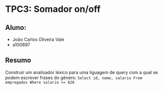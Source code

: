 # TPC3: Somador on/off
## Aluno: 
- João Carlos Oliveira Vale 
- a100697

## Resumo

Construir um analisador léxico para uma liguagem de query com a qual se podem escrever frases do género:
`Select id, nome, salario From empregados Where salario >= 820`